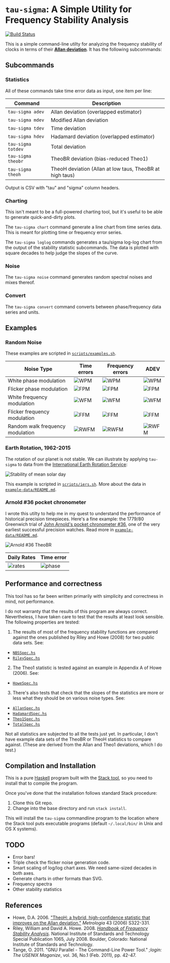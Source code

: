 # `tau-sigma`: A Simple Utility for Frequency Stability Analysis

[![Build Status](https://travis-ci.org/sacundim/tau-sigma.svg?branch=master)](https://travis-ci.org/sacundim/tau-sigma)

This is a simple command-line utilty for analyzing the frequency
stability of clocks in terms of their
[**Allan deviation**](http://en.wikipedia.org/wiki/Allan_variance).
It has the following subcommands:

## Subcommands

### Statistics

All of these commands take time error data as input, one item per line:

Command            | Description
-------------------|---------------------------------------------------------
`tau-sigma adev`   | Allan deviation (overlapped estimator)
`tau-sigma mdev`   | Modified Allan deviation
`tau-sigma tdev`   | Time deviation
`tau-sigma hdev`   | Hadamard deviation (overlapped estimator)
`tau-sigma totdev` | Total deviation
`tau-sigma theobr` | TheoBR deviation (bias-reduced Theo1)
`tau-sigma theoh`  | TheoH deviation (Allan at low taus, TheoBR at high taus)

Output is CSV with "tau" and "sigma" column headers.


### Charting

This isn't meant to be a full-powered charting tool, but it's useful
to be able to generate quick-and-dirty plots.

The `tau-sigma chart` command generate a line chart from time series
data.  This is meant for plotting time or frequency error series.

The `tau-sigma loglog` commands generates a tau/sigma log-log chart
from the output of the stability statistic subcommands.  The data is
plotted with square decades to help judge the slopes of the curve.


### Noise

The `tau-sigma noise` command generates random spectral noises and
mixes thereof.


### Convert

The `tau-sigma convert` command converts between phase/frequency data
series and units.


## Examples

### Random Noise

These examples are scripted in [`scripts/examples.sh`](scripts/examples.sh).

Noise Type                       | Time errors                    | Frequency errors                   | ADEV
---------------------------------|--------------------------------|------------------------------------|------------------------------
White phase modulation           | ![WPM](images/wpm_phase.png)   | ![WPM](images/wpm_frequency.png)   | ![WPM](images/wpm_adev.png)
Flicker phase modulation         | ![FPM](images/fpm_phase.png)   | ![FPM](images/fpm_frequency.png)   | ![FPM](images/fpm_adev.png)
White frequency modulation       | ![WFM](images/wfm_phase.png)   | ![WFM](images/wfm_frequency.png)   | ![WFM](images/wfm_adev.png)
Flicker frequency modulation     | ![FFM](images/ffm_phase.png)   | ![FFM](images/ffm_frequency.png)   | ![FFM](images/ffm_adev.png)
Random walk frequency modulation | ![RWFM](images/rwfm_phase.png) | ![RWFM](images/rwfm_frequency.png) | ![RWFM](images/rwfm_adev.png)



### Earth Rotation, 1962-2015

The rotation of our planet is not stable.  We can illustrate by
applying `tau-sigma` to data from the
[International Earth Rotation Service](http://www.iers.org/IERS/EN/Home/home_node.html):

![Stability of mean solar day](images/earth-1960-2015.png)

This example is scripted in [`scripts/iers.sh`](scripts/iers.sh).  More
about the data in [`example-data/README.md`](example-data/README.md).


### Arnold #36 pocket chronometer

I wrote this utilty to help me in my quest to understand the
performance of historical precision timepieces.  Here's a fine
example: the 1779/80 Greenwich trial of
[John Arnold's pocket chronometer #36](http://collections.rmg.co.uk/collections/objects/207131.html),
one of the very earliest successful precision watches.  Read more in
[`example-data/README.md`](example-data/README.md).

![Arnold #36 TheoBR](images/arnold36_theoh.png)

Daily Rates                             | Time error                         
----------------------------------------|------------------------------------
![rates](images/arnold36_frequency.png) | ![phase](images/arnold36_phase.png)


## Performance and correctness

This tool has so far been written primarily with simplicity and
correctness in mind, not performance.

I do not warranty that the results of this program are always correct.
Nevertheless, I have taken care to test that the results at least look
sensible.  The following properties are tested:

1. The results of most of the frequency stability functions are
   compared against the ones published by Riley and Howe (2008) for
   two public data sets.  See:
  * [`NBSSpec.hs`](test/TauSigma/Statistics/NBSSpec.hs)
  * [`RileySpec.hs`](test/TauSigma/Statistics/RileySpec.hs)
2. The Theo1 statistic is tested against an example in Appendix A of
   Howe (2006).  See:
  * [`HoweSpec.hs`](test/TauSigma/Statistics/HoweSpec.hs)
3. There's also tests that check that the slopes of the statistics
   are more or less what they should be on various noise types.   See:
  * [`AllanSpec.hs`](test/TauSigma/Statistics/AllanSpec.hs)
  * [`HadamardSpec.hs`](test/TauSigma/Statistics/HadamardSpec.hs)
  * [`Theo1Spec.hs`](test/TauSigma/Statistics/Theo1Spec.hs)
  * [`TotalSpec.hs`](test/TauSigma/Statistics/TotalSpec.hs)

Not all statistics are subjected to all the tests just yet.  In
particular, I don't have example data sets of the TheoBR or TheoH
statistics to compare against.  (These are derived from the Allan and
Theo1 deviations, which I do test.)


## Compilation and Installation

This is a pure [Haskell](https://www.haskell.org/) program built with
the [Stack tool](http://haskellstack.org/), so you need to install
that to compile the program.

Once you've done that the installation follows standard Stack procedure:

1. Clone this Git repo.
2. Change into the base directory and run `stack install`.

This will install the `tau-sigma` commandline program to the location
where the Stack tool puts executable programs (default `~/.local/bin/`
in Unix and OS X systems).


## TODO

* Error bars!
* Triple check the flicker noise generation code.
* Smart scaling of log/log chart axes.  We need same-sized decades in
  both axes.
* Generate charts in other formats than SVG.
* Frequency spectra
* Other stability statistics


## References

* Howe, D.A. 2006.
  ["TheoH: a hybrid, high-confidence statistic that improves on the Allan deviation."](http://www.tf.nist.gov/timefreq/general/pdf/2109.pdf)
  *Metrologia* 43 (2006) S322-331.
* Riley, William and David A. Howe.  2008.
  [*Handbook of Frequency Stability Analysis*](http://tf.nist.gov/general/pdf/2220.pdf).
  National Institute of Standards and Technology Special Publication
  1065, July 2008. Boulder, Colorado: National Institute of Standards
  and Technology.
* Tange, O.  2011.  "GNU Parallel - The Command-Line Power Tool."
  *;login: The USENIX Maganize*, vol. 36, No.1 (Feb. 2011), pp. 42-47.
